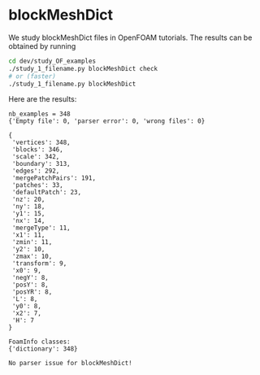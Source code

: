 # blockMeshDict

We study blockMeshDict files in OpenFOAM tutorials. The results can be obtained by
running

```sh
cd dev/study_OF_examples
./study_1_filename.py blockMeshDict check
# or (faster)
./study_1_filename.py blockMeshDict

```

Here are the results:

```
nb_examples = 348
{'Empty file': 0, 'parser error': 0, 'wrong files': 0}

{
 'vertices': 348,
 'blocks': 346,
 'scale': 342,
 'boundary': 313,
 'edges': 292,
 'mergePatchPairs': 191,
 'patches': 33,
 'defaultPatch': 23,
 'nz': 20,
 'ny': 18,
 'y1': 15,
 'nx': 14,
 'mergeType': 11,
 'x1': 11,
 'zmin': 11,
 'y2': 10,
 'zmax': 10,
 'transform': 9,
 'x0': 9,
 'negY': 8,
 'posY': 8,
 'posYR': 8,
 'L': 8,
 'y0': 8,
 'x2': 7,
 'H': 7
}

FoamInfo classes:
{'dictionary': 348}

No parser issue for blockMeshDict!

```
